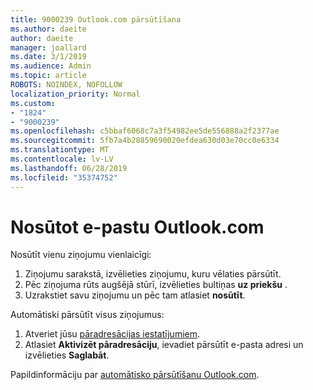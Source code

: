 ```yaml
---
title: 9000239 Outlook.com pārsūtīšana
ms.author: daeite
author: daeite
manager: joallard
ms.date: 3/1/2019
ms.audience: Admin
ms.topic: article
ROBOTS: NOINDEX, NOFOLLOW
localization_priority: Normal
ms.custom:
- "1824"
- "9000239"
ms.openlocfilehash: c5bbaf6068c7a3f54982ee5de556888a2f2377ae
ms.sourcegitcommit: 5fb7a4b28859690020efdea630d03e70cc0e6334
ms.translationtype: MT
ms.contentlocale: lv-LV
ms.lasthandoff: 06/28/2019
ms.locfileid: "35374752"
---
```

# <a name="forwarding-email-in-outlookcom"></a>Nosūtot e-pastu Outlook.com

Nosūtīt vienu ziņojumu vienlaicīgi:

1. Ziņojumu sarakstā, izvēlieties ziņojumu, kuru vēlaties pārsūtīt.
2. Pēc ziņojuma rūts augšējā stūrī, izvēlieties bultiņas **uz priekšu** .
3. Uzrakstiet savu ziņojumu un pēc tam atlasiet **nosūtīt**.

Automātiski pārsūtīt visus ziņojumus:

1. Atveriet jūsu [pāradresācijas iestatījumiem](https://outlook.live.com/mail/options/mail/forwarding/forwardingOption).
2. Atlasiet **Aktivizēt pāradresāciju**, ievadiet pārsūtīt e-pasta adresi un izvēlieties **Saglabāt**.

Papildinformāciju par [automātisko pārsūtīšanu Outlook.com](https://support.office.com/article/6246987c-6c8f-4144-b255-14fc07007dad).